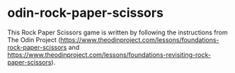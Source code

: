# odin-rock-paper-scissors

This Rock Paper Scissors game is written by following the instructions from The Odin Project (https://www.theodinproject.com/lessons/foundations-rock-paper-scissors and https://www.theodinproject.com/lessons/foundations-revisiting-rock-paper-scissors).